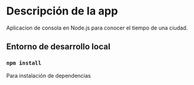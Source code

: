 # Descripción de la app

Aplicacion de consola en Node.js para conocer el tiempo de una ciudad.

## Entorno de desarrollo local

### `npm install`

Para instalación de dependencias